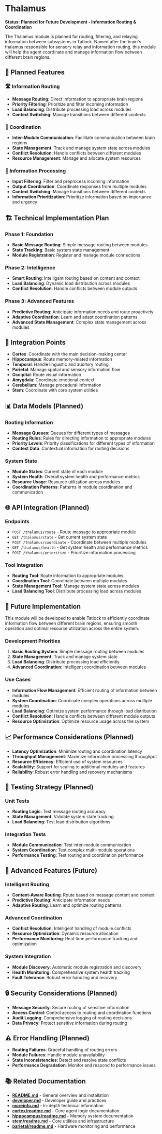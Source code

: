 # Thalamus

**Status: Planned for Future Development - Information Routing & Coordination**

The Thalamus module is planned for routing, filtering, and relaying information between subsystems in Tatlock. Named after the brain's thalamus responsible for sensory relay and information routing, this module will help the agent coordinate and manage information flow between different brain regions.

## 🔮 **Planned Features**

### 🛣️ **Information Routing**
- **Message Routing**: Direct information to appropriate brain regions
- **Priority Filtering**: Prioritize and filter incoming information
- **Load Balancing**: Distribute processing load across modules
- **Context Switching**: Manage transitions between different contexts

### 🤝 **Coordination**
- **Inter-Module Communication**: Facilitate communication between brain regions
- **State Management**: Track and manage system state across modules
- **Conflict Resolution**: Handle conflicts between different modules
- **Resource Management**: Manage and allocate system resources

### 🔄 **Information Processing**
- **Input Filtering**: Filter and preprocess incoming information
- **Output Coordination**: Coordinate responses from multiple modules
- **Context Switching**: Manage transitions between different contexts
- **Information Prioritization**: Prioritize information based on importance and urgency

## 🏗️ **Technical Implementation Plan**

### **Phase 1: Foundation**
- **Basic Message Routing**: Simple message routing between modules
- **State Tracking**: Basic system state management
- **Module Registration**: Register and manage module connections

### **Phase 2: Intelligence**
- **Smart Routing**: Intelligent routing based on content and context
- **Load Balancing**: Dynamic load distribution across modules
- **Conflict Resolution**: Handle conflicts between module outputs

### **Phase 3: Advanced Features**
- **Predictive Routing**: Anticipate information needs and route proactively
- **Adaptive Coordination**: Learn and adapt coordination patterns
- **Advanced State Management**: Complex state management across modules

## 🔗 **Integration Points**

- **Cortex**: Coordinate with the main decision-making center
- **Hippocampus**: Route memory-related information
- **Temporal**: Handle linguistic and auditory routing
- **Parietal**: Manage spatial and sensory information flow
- **Occipital**: Route visual information
- **Amygdala**: Coordinate emotional context
- **Cerebellum**: Manage procedural information
- **Stem**: Coordinate with core system utilities

## 📊 **Data Models (Planned)**

### **Routing Information**
- **Message Queues**: Queues for different types of messages
- **Routing Rules**: Rules for directing information to appropriate modules
- **Priority Levels**: Priority classifications for different types of information
- **Context Data**: Contextual information for routing decisions

### **System State**
- **Module States**: Current state of each module
- **System Health**: Overall system health and performance metrics
- **Resource Usage**: Resource utilization across modules
- **Coordination Patterns**: Patterns in module coordination and communication

## 🌐 **API Integration (Planned)**

### **Endpoints**
- `POST /thalamus/route` - Route message to appropriate module
- `GET /thalamus/state` - Get current system state
- `POST /thalamus/coordinate` - Coordinate between multiple modules
- `GET /thalamus/health` - Get system health and performance metrics
- `POST /thalamus/prioritize` - Prioritize information processing

### **Tool Integration**
- **Routing Tool**: Route information to appropriate modules
- **Coordination Tool**: Coordinate between multiple modules
- **State Management Tool**: Manage system state across modules
- **Load Balancing Tool**: Distribute processing load across modules

## 🚀 **Future Implementation**

This module will be developed to enable Tatlock to efficiently coordinate information flow between different brain regions, ensuring smooth operation and optimal resource utilization across the entire system.

### **Development Priorities**
1. **Basic Routing System**: Simple message routing between modules
2. **State Management**: Track and manage system state
3. **Load Balancing**: Distribute processing load efficiently
4. **Advanced Coordination**: Intelligent coordination between modules

### **Use Cases**
- **Information Flow Management**: Efficient routing of information between modules
- **System Coordination**: Coordinate complex operations across multiple modules
- **Load Balancing**: Optimize system performance through load distribution
- **Conflict Resolution**: Handle conflicts between different module outputs
- **Resource Optimization**: Optimize resource usage across the system

## 📈 **Performance Considerations (Planned)**

- **Latency Optimization**: Minimize routing and coordination latency
- **Throughput Management**: Maximize information processing throughput
- **Resource Efficiency**: Efficient use of system resources
- **Scalability**: Support for scaling to additional modules and features
- **Reliability**: Robust error handling and recovery mechanisms

## 🧪 **Testing Strategy (Planned)**

### **Unit Tests**
- **Routing Logic**: Test message routing accuracy
- **State Management**: Validate system state tracking
- **Load Balancing**: Test load distribution algorithms

### **Integration Tests**
- **Module Communication**: Test inter-module communication
- **System Coordination**: Test complex multi-module operations
- **Performance Testing**: Test routing and coordination performance

## 🔮 **Advanced Features (Future)**

### **Intelligent Routing**
- **Content-Aware Routing**: Route based on message content and context
- **Predictive Routing**: Anticipate information needs
- **Adaptive Routing**: Learn and optimize routing patterns

### **Advanced Coordination**
- **Conflict Resolution**: Intelligent handling of module conflicts
- **Resource Optimization**: Dynamic resource allocation
- **Performance Monitoring**: Real-time performance tracking and optimization

### **System Integration**
- **Module Discovery**: Automatic module registration and discovery
- **Health Monitoring**: Comprehensive system health tracking
- **Fault Tolerance**: Robust error handling and recovery

## 🔒 **Security Considerations (Planned)**

- **Message Security**: Secure routing of sensitive information
- **Access Control**: Control access to routing and coordination functions
- **Audit Logging**: Comprehensive logging of routing decisions
- **Data Privacy**: Protect sensitive information during routing

## ⚠️ **Error Handling (Planned)**

- **Routing Failures**: Graceful handling of routing errors
- **Module Failures**: Handle module unavailability
- **State Inconsistencies**: Detect and resolve state conflicts
- **Performance Degradation**: Monitor and respond to performance issues

## 📚 **Related Documentation**

- **[README.md](../README.md)** - General overview and installation
- **[developer.md](../developer.md)** - Developer guide and practices
- **[moreinfo.md](../moreinfo.md)** - In-depth technical information
- **[cortex/readme.md](../cortex/readme.md)** - Core agent logic documentation
- **[hippocampus/readme.md](../hippocampus/readme.md)** - Memory system documentation
- **[stem/readme.md](../stem/readme.md)** - Core utilities and infrastructure
- **[parietal/readme.md](../parietal/readme.md)** - Hardware monitoring and performance
